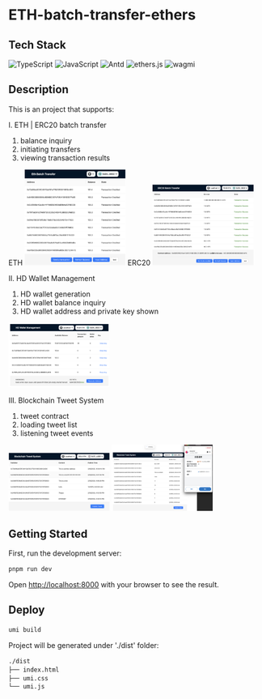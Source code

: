 # ETH-batch-transfer-ethers

## Tech Stack
![TypeScript](https://img.shields.io/badge/TypeScript-007ACC?style=for-the-badge&logo=typescript&logoColor=white)
![JavaScript](https://img.shields.io/badge/JavaScript-F7DF1E?style=for-the-badge&logo=javascript&logoColor=black)
![Antd](https://img.shields.io/badge/AntDesign-0170FE?style=for-the-badge&logo=antdesign&logoColor=black)
![ethers.js](https://img.shields.io/badge/Ethersjs-2535A0?style=for-the-badge&logo=ethers&logoColor=white)
![wagmi](https://img.shields.io/badge/wagmi-000000?style=for-the-badge&logo=wagmi&logoColor=white)

## Description
This is an project that supports:

I. ETH | ERC20 batch transfer 
1. balance inquiry
2. initiating transfers
3. viewing transaction results

ETH
<img src="docs/ETH.png" width="200" alt="ETH">
ERC20
<img src="docs/ERC20.png" width="200" alt="ERC20">

II. HD Wallet Management
1. HD wallet generation
2. HD wallet balance inquiry
3. HD wallet address and private key shown
<img src="docs/HDWallet.png" width="200" alt="HDWallet">

III. Blockchain Tweet System
1. tweet contract
2. loading tweet list
3. listening tweet events
<img src="docs/TWEET1.png" width="200" alt="TWEET1">
<img src="docs/TWEET2.png" width="200" alt="TWEET2">

## Getting Started
First, run the development server:
```bash
pnpm run dev
```
Open [http://localhost:8000](http://localhost:8000) with your browser to see the result.

## Deploy
```bash
umi build
```
Project will be generated under './dist' folder:
```bash
./dist
├── index.html
├── umi.css
└── umi.js
```